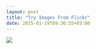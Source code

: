 ```yaml
---
layout: post
title: "Try Images From Flickr"
date: 2015-01-19T09:36:55+03:00
---
```


![](https://farm4.staticflickr.com/3837/14758594677_a4935fa6e8_o.jpg)
